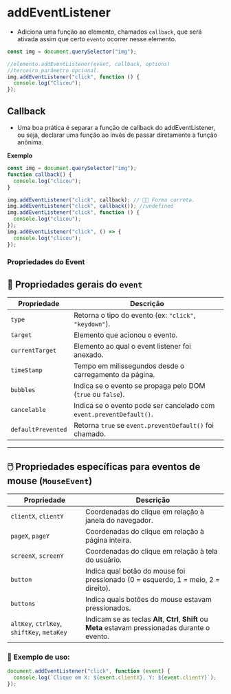 # addEventListener

- Adiciona uma função ao elemento, chamados `callback`, que será ativada assim que certo `evento` ocorrer nesse elemento.

```javascript
const img = document.querySelector("img");

//elemento.addEventListener(event, callback, options)
//terceiro parâmetro opcional.
img.addEventListener("click", function () {
  console.log("Clicou");
});
```

## Callback

- Uma boa prática é separar a função de callback do addEventListener, ou seja, declarar uma função ao invés de passar diretamente a função anônima.

**Exemplo**

```javascript
const img = document.querySelector("img");
function callback() {
  console.log("clicou");
}

img.addEventListener("click", callback); // 🚀🚀 Forma correta.
img.addEventListener("click", callback()); //undefined
img.addEventListener("click", function () {
  console.log("clicou");
});
img.addEventListener("click", () => {
  console.log("clicou");
});
```

### Propriedades do Event

## 🔹 Propriedades gerais do `event`

| Propriedade        | Descrição                                                           |
| ------------------ | ------------------------------------------------------------------- |
| `type`             | Retorna o tipo do evento (ex: `"click"`, `"keydown"`).              |
| `target`           | Elemento que acionou o evento.                                      |
| `currentTarget`    | Elemento ao qual o event listener foi anexado.                      |
| `timeStamp`        | Tempo em milissegundos desde o carregamento da página.              |
| `bubbles`          | Indica se o evento se propaga pelo DOM (`true` ou `false`).         |
| `cancelable`       | Indica se o evento pode ser cancelado com `event.preventDefault()`. |
| `defaultPrevented` | Retorna `true` se `event.preventDefault()` foi chamado.             |

---

## 🖱️ Propriedades específicas para eventos de mouse (`MouseEvent`)

| Propriedade                                | Descrição                                                                                            |
| ------------------------------------------ | ---------------------------------------------------------------------------------------------------- |
| `clientX`, `clientY`                       | Coordenadas do clique em relação à janela do navegador.                                              |
| `pageX`, `pageY`                           | Coordenadas do clique em relação à página inteira.                                                   |
| `screenX`, `screenY`                       | Coordenadas do clique em relação à tela do usuário.                                                  |
| `button`                                   | Indica qual botão do mouse foi pressionado (0 = esquerdo, 1 = meio, 2 = direito).                    |
| `buttons`                                  | Indica quais botões do mouse estavam pressionados.                                                   |
| `altKey`, `ctrlKey`, `shiftKey`, `metaKey` | Indicam se as teclas **Alt**, **Ctrl**, **Shift** ou **Meta** estavam pressionadas durante o evento. |

### 📌 Exemplo de uso:

```js
document.addEventListener("click", function (event) {
  console.log(`Clique em X: ${event.clientX}, Y: ${event.clientY}`);
});
```
